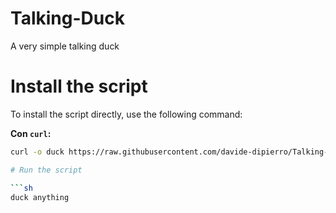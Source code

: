 # Talking-Duck
A very simple talking duck

# Install the script

To install the script directly, use the following command:

**Con `curl`:**

```sh
curl -o duck https://raw.githubusercontent.com/davide-dipierro/Talking-Duck/main/duck && chmod +x duck && sudo mv duck /bin

# Run the script

```sh
duck anything
